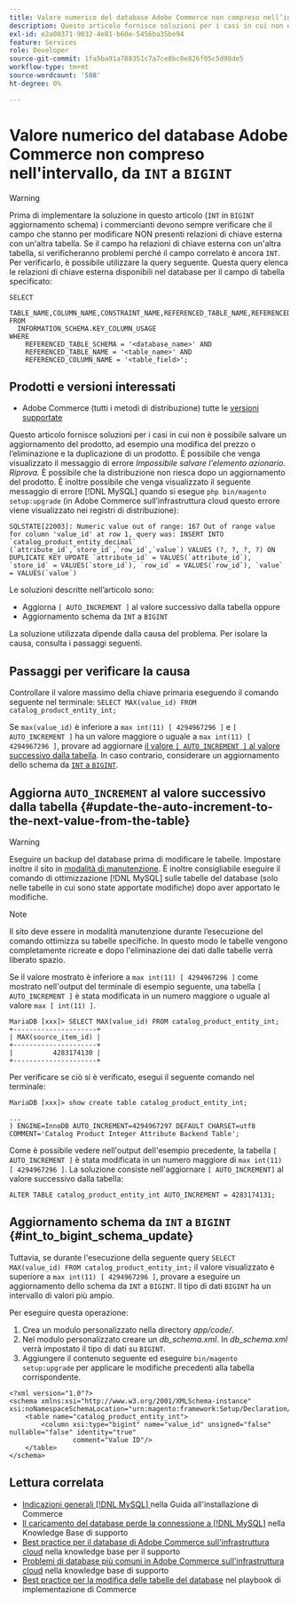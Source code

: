 ```yaml
---
title: Valore numerico del database Adobe Commerce non compreso nell’intervallo, da "INT" a "BIGINT"
description: Questo articolo fornisce soluzioni per i casi in cui non è possibile salvare un aggiornamento del prodotto, ad esempio una modifica del prezzo o l’eliminazione e la duplicazione di un prodotto.
exl-id: e2a00371-9032-4e81-b60e-5456ba35be94
feature: Services
role: Developer
source-git-commit: 1fa5ba91a788351c7a7ce8bc0e826f05c5d98de5
workflow-type: tm+mt
source-wordcount: '588'
ht-degree: 0%

---
```


# Valore numerico del database Adobe Commerce non compreso nell&#39;intervallo, da `INT` a `BIGINT`

>[!WARNING]
>
>Prima di implementare la soluzione in questo articolo (`INT` in `BIGINT` aggiornamento schema) i commercianti devono sempre verificare che il campo che stanno per modificare NON presenti relazioni di chiave esterna con un&#39;altra tabella. Se il campo ha relazioni di chiave esterna con un&#39;altra tabella, si verificheranno problemi perché il campo correlato è ancora `INT`. Per verificarlo, è possibile utilizzare la query seguente. Questa query elenca le relazioni di chiave esterna disponibili nel database per il campo di tabella specificato:
>
>```mysql
>SELECT 
>     TABLE_NAME,COLUMN_NAME,CONSTRAINT_NAME,REFERENCED_TABLE_NAME,REFERENCED_COLUMN_NAME
>FROM
>   INFORMATION_SCHEMA.KEY_COLUMN_USAGE
>WHERE
>     REFERENCED_TABLE_SCHEMA = '<database_name>' AND
>     REFERENCED_TABLE_NAME = '<table_name>' AND
>     REFERENCED_COLUMN_NAME = '<table_field>';
>```

## Prodotti e versioni interessati

* Adobe Commerce (tutti i metodi di distribuzione) tutte le [versioni supportate](https://www.adobe.com/content/dam/cc/en/legal/terms/enterprise/pdfs/Adobe-Commerce-Software-Lifecycle-Policy.pdf)

Questo articolo fornisce soluzioni per i casi in cui non è possibile salvare un aggiornamento del prodotto, ad esempio una modifica del prezzo o l’eliminazione e la duplicazione di un prodotto.
È possibile che venga visualizzato il messaggio di errore *Impossibile salvare l&#39;elemento azionario. Riprova.* È possibile che la distribuzione non riesca dopo un aggiornamento del prodotto. È inoltre possibile che venga visualizzato il seguente messaggio di errore [!DNL MySQL] quando si esegue `php bin/magento setup:upgrade` (in Adobe Commerce sull&#39;infrastruttura cloud questo errore viene visualizzato nei registri di distribuzione):

```mysql
SQLSTATE[22003]: Numeric value out of range: 167 Out of range value for column 'value_id' at row 1, query was: INSERT INTO `catalog_product_entity_decimal` (`attribute_id`,`store_id`,`row_id`,`value`) VALUES (?, ?, ?, ?) ON DUPLICATE KEY UPDATE `attribute_id` = VALUES(`attribute_id`), `store_id` = VALUES(`store_id`), `row_id` = VALUES(`row_id`), `value` = VALUES(`value`)
```

Le soluzioni descritte nell’articolo sono:
* Aggiorna `[ AUTO_INCREMENT ]` al valore successivo dalla tabella oppure
* Aggiornamento schema da `INT` a `BIGINT`

La soluzione utilizzata dipende dalla causa del problema. Per isolare la causa, consulta i passaggi seguenti.

## Passaggi per verificare la causa


Controllare il valore massimo della chiave primaria eseguendo il comando seguente nel terminale: `SELECT MAX(value_id) FROM catalog_product_entity_int;`

Se `max(value_id)` è inferiore a `max int(11) [ 4294967296 ]` e `[ AUTO_INCREMENT ]` ha un valore maggiore o uguale a `max int(11) [ 4294967296 ]`, provare ad aggiornare [il valore `[ AUTO_INCREMENT ]` al valore successivo dalla tabella](#update-the-auto-increment-to-the-next-value-from-the-table). In caso contrario, considerare un aggiornamento dello schema da [`INT` a `BIGINT`](#int_to_bigint_schema_update).

## Aggiorna `AUTO_INCREMENT` al valore successivo dalla tabella {#update-the-auto-increment-to-the-next-value-from-the-table}

>[!WARNING]
>
>Eseguire un backup del database prima di modificare le tabelle. Impostare inoltre il sito in [modalità di manutenzione](https://experienceleague.adobe.com/docs/commerce-operations/configuration-guide/setup/application-modes.html?lang=it#maintenance-mode). È inoltre consigliabile eseguire il comando di ottimizzazione [!DNL MySQL] sulle tabelle del database (solo nelle tabelle in cui sono state apportate modifiche) dopo aver apportato le modifiche.

>[!NOTE]
>
>Il sito deve essere in modalità manutenzione durante l’esecuzione del comando ottimizza su tabelle specifiche. In questo modo le tabelle vengono completamente ricreate e dopo l&#39;eliminazione dei dati dalle tabelle verrà liberato spazio.

Se il valore mostrato è inferiore a `max int(11) [ 4294967296 ]` come mostrato nell&#39;output del terminale di esempio seguente, una tabella `[ AUTO_INCREMENT ]` è stata modificata in un numero maggiore o uguale al valore `max [ int(11) ]`.

```mariadb
MariaDB [xxx]> SELECT MAX(value_id) FROM catalog_product_entity_int;
+---------------------+
| MAX(source_item_id) |
+---------------------+
|          4283174130 |
+---------------------+
```

Per verificare se ciò si è verificato, esegui il seguente comando nel terminale:

```
MariaDB [xxx]> show create table catalog_product_entity_int;

...
) ENGINE=InnoDB AUTO_INCREMENT=4294967297 DEFAULT CHARSET=utf8 COMMENT='Catalog Product Integer Attribute Backend Table';
```

Come è possibile vedere nell&#39;output dell&#39;esempio precedente, la tabella `[ AUTO_INCREMENT ]` è stata modificata in un numero maggiore di `max int(11) [ 4294967296 ]`. La soluzione consiste nell&#39;aggiornare `[ AUTO_INCREMENT]` al valore successivo dalla tabella:

```
ALTER TABLE catalog_product_entity_int AUTO_INCREMENT = 4283174131;
```

## Aggiornamento schema da `INT` a `BIGINT` {#int_to_bigint_schema_update}

Tuttavia, se durante l&#39;esecuzione della seguente query `SELECT MAX(value_id) FROM catalog_product_entity_int;` il valore visualizzato è superiore a `max int(11) [ 4294967296 ]`, provare a eseguire un aggiornamento dello schema da `INT` a `BIGINT`. Il tipo di dati `BIGINT` ha un intervallo di valori più ampio.

Per eseguire questa operazione:

1. Crea un modulo personalizzato nella directory *app/code/*.
1. Nel modulo personalizzato creare un *db_schema.xml*. In *db_schema.xml* verrà impostato il tipo di dati su `BIGINT`.
1. Aggiungere il contenuto seguente ed eseguire `bin/magento setup:upgrade` per applicare le modifiche precedenti alla tabella corrispondente.

```
<?xml version="1.0"?>
<schema xmlns:xsi="http://www.w3.org/2001/XMLSchema-instance" xsi:noNamespaceSchemaLocation="urn:magento:framework:Setup/Declaration/Schema/etc/schema.xsd">
    <table name="catalog_product_entity_int">
        <column xsi:type="bigint" name="value_id" unsigned="false" nullable="false" identity="true"
                comment="Value ID"/>
    </table>
</schema>
```


## Lettura correlata

* [Indicazioni generali [!DNL MySQL] ](https://experienceleague.adobe.com/docs/commerce-operations/installation-guide/prerequisites/database-server/mysql.html?lang=it) nella Guida all&#39;installazione di Commerce
* [Il caricamento del database perde la connessione a  [!DNL MySQL]](https://experienceleague.adobe.com/docs/commerce-knowledge-base/kb/troubleshooting/database/database-upload-loses-connection-to-mysql.html?lang=it) nella Knowledge Base di supporto
* [Best practice per il database di Adobe Commerce sull&#39;infrastruttura cloud](https://experienceleague.adobe.com/docs/commerce-knowledge-base/kb/best-practices/database/database-best-practices-for-magento-commerce-cloud.html?lang=it) nella knowledge base per il supporto
* [Problemi di database più comuni in Adobe Commerce sull&#39;infrastruttura cloud](https://experienceleague.adobe.com/docs/commerce-knowledge-base/kb/best-practices/database/most-common-database-issues-in-magento-commerce-cloud.html?lang=it) nella knowledge base di supporto
* [Best practice per la modifica delle tabelle del database](https://experienceleague.adobe.com/it/docs/commerce-operations/implementation-playbook/best-practices/development/modifying-core-and-third-party-tables#why-adobe-recommends-avoiding-modifications) nel playbook di implementazione di Commerce
